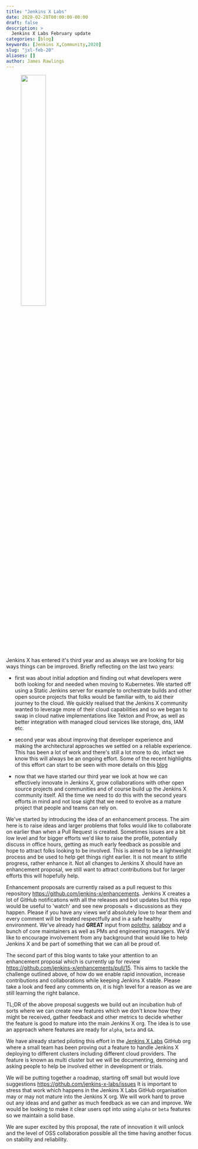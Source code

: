 ```yaml
---
title: "Jenkins X Labs"
date: 2020-02-28T00:00:00-00:00
draft: false
description: >
  Jenkins X Labs February update
categories: [blog]
keywords: [Jenkins X,Community,2020]
slug: "jxl-feb-20"
aliases: []
author: James Rawlings
---
```


<figure>
<img src="/images/logo/labs.png" width="40%"/>
</figure>

Jenkins X has entered it's third year and as always we are looking for big ways things can be improved.  Briefly reflecting on the last two years:

- first was about initial adoption and finding out what developers were both looking for and needed when moving to Kubernetes.  We started off using a Static Jenkins server for example to orchestrate builds and other open source projects that folks would be familiar with, to aid their journey to the cloud.  We quickly realised that the Jenkins X community wanted to leverage more of their cloud capabilities and so we began to swap in cloud native implementations like Tekton and Prow, as well as better integration with managed cloud services like storage, dns, IAM etc.

- second year was about improving that developer experience and making the architectural approaches we settled on a reliable experience.  This has been a lot of work and there's still a lot more to do, infact we know this will always be an ongoing effort.  Some of the recent highlights of this effort can start to be seen with more details on this [blog](/blog/2020/02/26/cjxd-feb-20/)

- now that we have started our third year we look at how we can effectively innovate in Jenkins X, grow collaborations with other open source projects and communities and of course build up the Jenkins X community itself.  All the time we need to do this with the second years efforts in mind and not lose sight that we need to evolve as a mature project that people and teams can rely on.

We've started by introducing the idea of an enhancement process.  The aim here is to raise ideas and larger problems that folks would like to collaborate on earlier than when a Pull Request is created.  Sometimes issues are a bit low level and for bigger efforts we'd like to raise the profile, potentially discuss in office hours, getting as much early feedback as possible and hope to attract folks looking to be involved.  This is aimed to be a lightweight process and be used to help get things right earlier.  It is not meant to stifle progress, rather enhance it.  Not all changes to Jenkins X should have an enhancement proposal, we still want to attract contributions but for larger efforts this will hopefully help.

Enhancement proposals are currently raised as a pull request to this repository https://github.com/jenkins-x/enhancements.  Jenkins X creates a lot of GitHub notifications with all the releases and bot updates but this repo would be useful to 'watch' and see new proposals + discussions as they happen.  Please if you have any views we'd absolutely love to hear them and every comment will be treated respectfully and in a safe healthy environment.  We've already had __GREAT__ input from [polothy](https://github.com/polothy), [salaboy](https://github.com/salaboy) and a bunch of core maintainers as well as PMs and engineering managers.  We'd like to encourage involvement from any background that would like to help Jenkins X and be part of something that we can all be proud of.

The second part of this blog wants to take your attention to an enhancement proposal which is currently up for review https://github.com/jenkins-x/enhancements/pull/15.  This aims to tackle the challenge outlined above, of how do we enable rapid innovation, increase contributions and collaborations while keeping Jenkins X stable.  Please take a look and feed any comments on, it is high level for a reason as we are still learning the right balance.

TL;DR of the above proposal suggests we build out an incubation hub of sorts where we can create new features which we don't know how they might be received, gather feedback and other metrics to decide whether the feature is good to mature into the main Jenkins X org.  The idea is to use an approach where features are ready for `alpha`, `beta` and `GA`.

We have already started piloting this effort in the [Jenkins X Labs](https://github.com/jenkins-x-labs) GitHub org where a small team has been proving out a feature to handle Jenkins X deploying to different clusters including different cloud providers.  The feature is known as multi cluster but we will be documenting, demoing and asking people to help be involved either in development or trials.

We will be putting together a roadmap, starting off small but would love suggestions https://github.com/jenkins-x-labs/issues
It is important to stress that work which happens in the Jenkins X Labs GitHub organisation may or may not mature into the Jenkins X org.  We will work hard to prove out any ideas and and gather as much feedback as we can and improve.  We would be looking to make it clear users opt into using `alpha` or `beta` features so we maintain a solid base.

We are super excited by this proposal, the rate of innovation it will unlock and the level of OSS collaboration possible all the time having another focus on stability and reliability.
